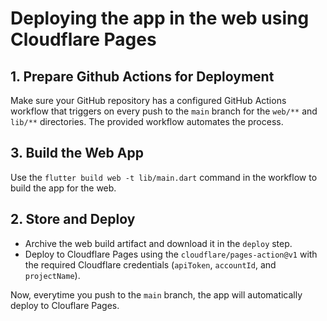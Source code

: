 # Deploying the app in the web using Cloudflare Pages

## 1. Prepare Github Actions for Deployment
Make sure your GitHub repository has a configured GitHub Actions workflow that triggers on every push to the ```main``` branch for the ```web/**``` and ```lib/**``` directories. The provided workflow automates the process.
## 3. Build the Web App
Use the ```flutter build web -t lib/main.dart``` command in the workflow to build the app for the web.
## 2. Store and Deploy
- Archive the web build artifact and download it in the ```deploy``` step.
- Deploy to Cloudflare Pages using the ```cloudflare/pages-action@v1``` with the required Cloudflare credentials (```apiToken```, ```accountId```, and ```projectName```).

Now, everytime you push to the ```main``` branch, the app will automatically deploy to Clouflare Pages.